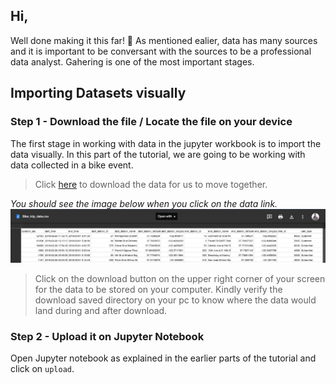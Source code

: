 ## Hi,
Well done making it this far! 🎊
As mentioned ealier, data has many sources and it is important to be conversant with the sources to be a professional data analyst. Gahering is one of the most important stages.

## Importing Datasets visually
### Step 1 - Download the file / Locate the file on your device
The first stage in working with data in the jupyter workbook is to import the data visually.
In this part of the tutorial, we are going to be working with data collected in a bike event.
> Click [here](https://drive.google.com/file/d/1F7969SsIB5Y2Iu5umJacoLC9xQMQQnnI/view?usp=sharing) to download the data for us to move together.


_You should see the image below when you click on the data link._
<img src="Images/download preview.jpg">

> Click on the download button on the upper right corner of your screen for the data to be stored on your computer. Kindly verify the download saved directory on your pc to know where the data would land during and after download.

### Step 2 - Upload it on Jupyter Notebook
Open Jupyter notebook as explained in the earlier parts of the tutorial and click on `upload`.



